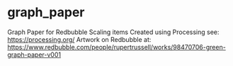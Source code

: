 # graph_paper
Graph Paper for Redbubble Scaling items
Created using Processing see: https://processing.org/
Artwork on Redbubble at: https://www.redbubble.com/people/rupertrussell/works/98470706-green-graph-paper-v001
